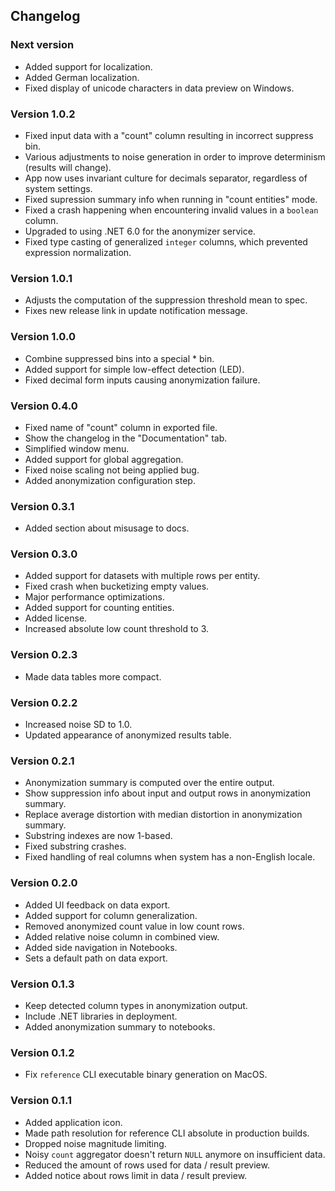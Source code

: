 ## Changelog

### Next version

- Added support for localization.
- Added German localization.
- Fixed display of unicode characters in data preview on Windows.

### Version 1.0.2

- Fixed input data with a "count" column resulting in incorrect suppress bin.
- Various adjustments to noise generation in order to improve determinism (results will change).
- App now uses invariant culture for decimals separator, regardless of system settings.
- Fixed supression summary info when running in "count entities" mode.
- Fixed a crash happening when encountering invalid values in a `boolean` column.
- Upgraded to using .NET 6.0 for the anonymizer service.
- Fixed type casting of generalized `integer` columns, which prevented expression normalization.

### Version 1.0.1

- Adjusts the computation of the suppression threshold mean to spec.
- Fixes new release link in update notification message.

### Version 1.0.0

- Combine suppressed bins into a special \* bin.
- Added support for simple low-effect detection (LED).
- Fixed decimal form inputs causing anonymization failure.

### Version 0.4.0

- Fixed name of "count" column in exported file.
- Show the changelog in the "Documentation" tab.
- Simplified window menu.
- Added support for global aggregation.
- Fixed noise scaling not being applied bug.
- Added anonymization configuration step.

### Version 0.3.1

- Added section about misusage to docs.

### Version 0.3.0

- Added support for datasets with multiple rows per entity.
- Fixed crash when bucketizing empty values.
- Major performance optimizations.
- Added support for counting entities.
- Added license.
- Increased absolute low count threshold to 3.

### Version 0.2.3

- Made data tables more compact.

### Version 0.2.2

- Increased noise SD to 1.0.
- Updated appearance of anonymized results table.

### Version 0.2.1

- Anonymization summary is computed over the entire output.
- Show suppression info about input and output rows in anonymization summary.
- Replace average distortion with median distortion in anonymization summary.
- Substring indexes are now 1-based.
- Fixed substring crashes.
- Fixed handling of real columns when system has a non-English locale.

### Version 0.2.0

- Added UI feedback on data export.
- Added support for column generalization.
- Removed anonymized count value in low count rows.
- Added relative noise column in combined view.
- Added side navigation in Notebooks.
- Sets a default path on data export.

### Version 0.1.3

- Keep detected column types in anonymization output.
- Include .NET libraries in deployment.
- Added anonymization summary to notebooks.

### Version 0.1.2

- Fix `reference` CLI executable binary generation on MacOS.

### Version 0.1.1

- Added application icon.
- Made path resolution for reference CLI absolute in production builds.
- Dropped noise magnitude limiting.
- Noisy `count` aggregator doesn't return `NULL` anymore on insufficient data.
- Reduced the amount of rows used for data / result preview.
- Added notice about rows limit in data / result preview.
